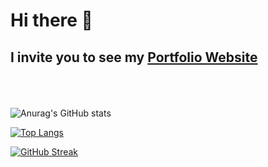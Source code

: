 # Hi there 👋

## I invite you to see my [Portfolio Website](https://ubiquitous-cobbler-8903a6.netlify.app/)
<br/><br/><br/>
![Anurag's GitHub stats](https://github-readme-stats.vercel.app/api?username=galhard&show_icons=true&theme=dark)

[![Top Langs](https://github-readme-stats.vercel.app/api/top-langs/?username=galhard&layout=compact&theme=dark)](https://github.com/anuraghazra/github-readme-stats)

[![GitHub Streak](https://github-readme-streak-stats.herokuapp.com?user=galhard&theme=dark&date_format=j%20M%5B%20Y%5D)](https://git.io/streak-stats)
